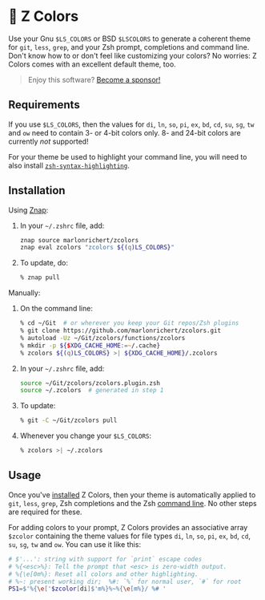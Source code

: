 # 🌈 Z Colors
Use your Gnu `$LS_COLORS` or BSD `$LSCOLORS` to generate a coherent theme for `git`, `less`,
`grep`, and your Zsh prompt, completions and command line.  Don't know how to or don't feel like
customizing your colors?  No worries: Z Colors comes with an excellent default theme, too.

> Enjoy this software? [Become a sponsor!](https://github.com/sponsors/marlonrichert)

## Requirements
If you use `$LS_COLORS`, then the values for `di`, `ln`, `so`, `pi`, `ex`, `bd`, `cd`, `su`, `sg`,
`tw` and `ow` need to contain 3- or 4-bit colors only.  8- and 24-bit colors are currently _not_
supported!

For your theme be used to highlight your command line, you will need to also install
[`zsh-syntax-highlighting`](https://github.com/zsh-users/zsh-syntax-highlighting).

## Installation
Using [Znap](https://github.com/marlonrichert/zsh-snap):
1.  In your `~/.zshrc` file, add:
    ```zsh
    znap source marlonrichert/zcolors
    znap eval zcolors "zcolors ${(q)LS_COLORS}"
    ```
1.  To update, do:
    ```zsh
    % znap pull
    ```

Manually:
1.  On the command line:
    ```zsh
    % cd ~/Git  # or wherever you keep your Git repos/Zsh plugins
    % git clone https://github.com/marlonrichert/zcolors.git
    % autoload -Uz ~/Git/zcolors/functions/zcolors
    % mkdir -p ${$XDG_CACHE_HOME:=~/.cache}
    % zcolors ${(q)LS_COLORS} >| ${XDG_CACHE_HOME}/.zcolors
    ```

1.  In your `~/.zshrc` file, add:
    ```zsh
    source ~/Git/zcolors/zcolors.plugin.zsh
    source ~/.zcolors  # generated in step 1
    ```

1.  To update:
    ```zsh
    % git -C ~/Git/zcolors pull
    ```

1.  Whenever you change your `$LS_COLORS`:
    ```zsh
    % zcolors >| ~/.zcolors
    ```



## Usage
Once you've [installed](#installation) Z Colors, then your theme is automatically applied to `git`,
`less`, `grep`, Zsh completions and the Zsh [command line](#requirements). No other steps are
required for these.

For adding colors to your prompt, Z Colors provides an associative array `$zcolor` containing the
theme values for file types `di`, `ln`, `so`, `pi`, `ex`, `bd`, `cd`, `su`, `sg`, `tw` and `ow`.
You can use it like this:
```zsh
# $'...': string with support for `print` escape codes
# %{<esc>%}: Tell the prompt that <esc> is zero-width output.
# %{\e[0m%}: Reset all colors and other highlighting.
# %~: present working dir;  %#: `%` for normal user, `#` for root
PS1=$'%{\e['$zcolor[di]$'m%}%~%{\e[m%}/ %# '
```
